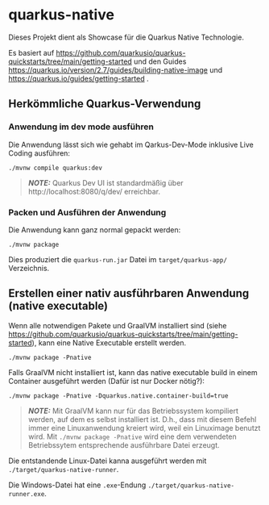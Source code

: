 # quarkus-native

Dieses Projekt dient als Showcase für die Quarkus Native Technologie.

Es basiert auf https://github.com/quarkusio/quarkus-quickstarts/tree/main/getting-started
und den Guides https://quarkus.io/version/2.7/guides/building-native-image und https://quarkus.io/guides/getting-started .

## Herkömmliche Quarkus-Verwendung

### Anwendung im dev mode ausführen

Die Anwendung lässt sich wie gehabt im Qarkus-Dev-Mode inklusive Live Coding ausführen:
```shell script
./mvnw compile quarkus:dev
```

> **_NOTE:_** Quarkus Dev UI ist standardmäßig über http://localhost:8080/q/dev/ erreichbar.

### Packen und Ausführen der Anwendung

Die Anwendung kann ganz normal gepackt werden:
```shell script
./mvnw package
```
Dies produziert die `quarkus-run.jar` Datei im `target/quarkus-app/` Verzeichnis.

## Erstellen einer nativ ausführbaren Anwendung (native executable)

Wenn alle notwendigen Pakete und GraalVM installiert sind (siehe 
https://github.com/quarkusio/quarkus-quickstarts/tree/main/getting-started), kann eine Native Executable erstellt werden.

```shell script
./mvnw package -Pnative
```

Falls GraalVM nicht installiert ist, kann das native executable build in einem Container ausgeführt werden (Dafür ist 
nur Docker nötig?):
```shell script
./mvnw package -Pnative -Dquarkus.native.container-build=true
```

> **_NOTE:_** Mit GraalVM kann nur für das Betriebssystem kompiliert werden, auf dem es selbst installiert ist. D.h., dass mit diesem
Befehl immer eine Linuxanwendung kreiert wird, weil ein Linuximage benutzt wird. Mit `./mvnw package -Pnative` wird eine
dem verwendeten Betriebssytem entsprechende ausführbare Datei erzeugt.

Die entstandende Linux-Datei kanna ausgeführt werden mit `./target/quarkus-native-runner`.

Die Windows-Datei hat eine `.exe`-Endung `./target/quarkus-native-runner.exe`.

